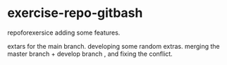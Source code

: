 # exercise-repo-gitbash
repoforexersice
adding some features.

extars for the main branch.
developing some random extras.
 merging the master branch + develop branch , and fixing the conflict.

